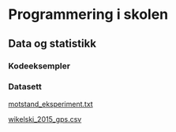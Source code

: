 # Programmering i skolen 

## Data og statistikk

### Kodeeksempler 

### Datasett
[motstand_eksperiment.txt](datasett/motstand_eksperiment.txt)

[wikelski_2015_gps.csv](datasett/wikelski_2015_gps.csv)

